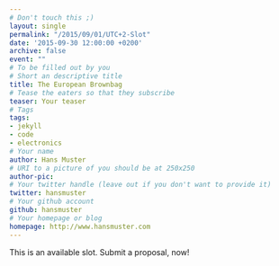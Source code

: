 ```yaml
---
# Don't touch this ;)
layout: single
permalink: "/2015/09/01/UTC+2-Slot"
date: '2015-09-30 12:00:00 +0200'
archive: false
event: ""
# To be filled out by you
# Short an descriptive title
title: The European Brownbag
# Tease the eaters so that they subscribe
teaser: Your teaser
# Tags
tags:
- jekyll
- code
- electronics
# Your name
author: Hans Muster
# URI to a picture of you should be at 250x250
author-pic:
# Your twitter handle (leave out if you don't want to provide it)
twitter: hansmuster
# Your github account
github: hansmuster
# Your homepage or blog
homepage: http://www.hansmuster.com
---
```

This is an available slot. Submit a proposal, now!
